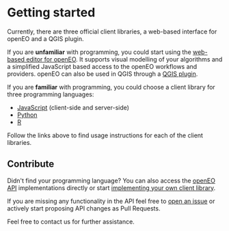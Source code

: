 # Getting started

Currently, there are three official client libraries, a web-based interface for openEO and a QGIS plugin.

If you are **unfamiliar** with programming, you could start using the [web-based editor for openEO](https://editor.openeo.org). It supports visual modelling of your algorithms and a simplified JavaScript based access to the openEO workflows and providers. openEO can also be used in QGIS through a [QGIS plugin](../getting-started/qgis-plugin.md).

If you are **familiar** with programming, you could choose a client library for three programming languages:

* [JavaScript](https://www.npmjs.com/package/@openeo/js-client) (client-side and server-side)
* [Python](../getting-started/python-client.md)
* [R](https://github.com/Open-EO/openeo-r-client)

Follow the links above to find usage instructions for each of the client libraries.

## Contribute

Didn't find your programming language? You can also access the [openEO API](../developers/api/reference.md) implementations directly or start [implementing your own client library](../developers/clients/getting-started.md).

If you are missing any functionality in the API feel free to [open an issue](https://github.com/Open-EO/openeo-api/issues) or actively start proposing API changes as Pull Requests.

Feel free to contact us for further assistance.